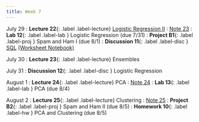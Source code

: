 ```yaml
---
title: Week 7
---
```


July 29
: **Lecture 22**{: .label .label-lecture} [Logistic Regression II](lecture/lec22)
    : [Note 23](https://ds100.org/course-notes/logistic_regression_2/logistic_reg_2.html)
: **Lab 12**{: .label .label-lab } Logistic Regression (due 7/31)
: **Project B1**{: .label .label-proj } Spam and Ham I (due 8/1)
: **Discussion 11**{: .label .label-disc } [SQL](https://drive.google.com/file/d/1BQaoJEHVg_6626adpD-BioCw2gTLoKHn/view?usp=sharing) [(Worksheet Notebook)](https://data100.datahub.berkeley.edu/hub/user-redirect/git-pull?repo=https%3A%2F%2Fgithub.com%2FDS-100%2Fsu24-materials&urlpath=lab%2Ftree%2Fsu24-materials%2Fdisc%2Fdisc11%2Fdisc11_blank.ipynb&branch=main)

July 30
: **Lecture 23**{: .label .label-lecture} Ensembles

July 31
: **Discussion 12**{: .label .label-disc } Logistic Regression

August 1
: **Lecture 24**{: .label .label-lecture} PCA
    : [Note 24](https://ds100.org/course-notes/pca_1/pca_1.html)
: **Lab 13**{: .label .label-lab } PCA (due 8/4)

August 2
: **Lecture 25**{: .label .label-lecture} Clustering
    : [Note 25](https://ds100.org/course-notes/clustering/clustering.html)
: **Project B2**{: .label .label-proj } Spam and Ham II (due 8/5)
: **Homework 10**{: .label .label-hw } PCA and Clustering (due 8/5)